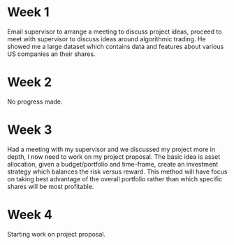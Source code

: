 # Week 1

Email supervisor to arrange a meeting to discuss project ideas, proceed to meet with supervisor
to discuss ideas around algorithmic trading. He showed me a large dataset which contains data
and features about various US companies an their shares.

# Week 2

No progress made.

# Week 3 

Had a meeting with my supervisor and we discussed my project more in depth, I now need to work
on my project proposal. The basic idea is asset allocation, given a budget/portfolio and
time-frame, create an investment strategy which balances the risk versus reward. This method 
will have focus on taking best advantage of the overall portfolio rather than which specific
shares will be most profitable.

# Week 4

Starting work on project proposal.